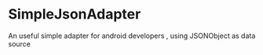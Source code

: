 SimpleJsonAdapter
=================

An useful simple adapter for android developers , using JSONObject as data source
